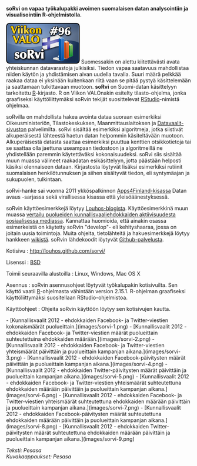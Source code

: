 <!--
Title: soRvi
Week: 2x44
Number: 96
Date: 2012/10/28
Pageimage: valo96-sorvi.png
Tags: Linux,Mac OS X,Windows,Tilastot,Avoin data
-->

**soRvi on vapaa työkalupakki avoimen suomalaisen datan analysointiin ja
visualisointiin R-ohjelmistolla.**

![](images/valo96-sorvi.png "fig:valo96-sorvi.png") Suomessakin on alettu
kiitettävästi avata yhteiskunnan datavarastoja julkisiksi. Tiedon vapaa
saatavuus mahdollistaa niiden käytön ja yhdistämisen aivan uudella
tavalla. Suuri määrä pelkkää raakaa dataa ei yksinään kuitenkaan riitä
vaan se pitää pystyä käsittelemään ja saattamaan tulkittavaan muotoon.
**soRvi** on Suomi-datan käsittelyyn tarkoitettu
[R](R)-kirjasto. R on Viikon VALOnakin esitelty
tilasto-ohjelma, jonka graafiseksi käyttöliittymäksi soRvin tekijät
suosittelevat [RStudio](http://www.rstudio.com)-nimistä ohjelmaa.

soRvilla on mahdollista hakea avointa dataa suoraan esimerkiksi
Oikeusministeriön, Tilastokeskuksen, Maanmittauslaitoksen ja
[Datavaalit-sivuston](http://www.datavaalit.fi/) palvelimilta. soRvi
sisältää esimerkiksi algoritmeja, jotka siistivät alkuperäisestä
lähteestä haetun datan helpommin käsiteltävään muotoon. Alkuperäisestä
datasta saattaa esimerkiksi puuttua kenttien otsikkotietoja tai se
saattaa olla jaettuna useampaan tiedostoon ja algoritmeillä ne
yhdistellään paremmin käytettäväksi kokonaisuudeksi. soRvi siis sisältää
muun muassa välineet raakadatan esikäsittelyyn, jotta päästään helposti
käsiksi olennaiseen dataan. Kirjastosta löytyvät lisäksi esimerkiksi
rutiinit suomalaisen henkilötunnuksen ja siihen sisältyvät tiedon, eli
syntymäajan ja sukupuolen, tulkintaan.

soRvi-hanke sai vuonna 2011 ykköspalkinnon
[Apps4Finland-kisassa](http://apps4finland.fi/fi/osallistu-avoimen-datan-kilpailuun-23-10-2011-mennessa/fi/ajankohtaista/kovatasoinen-apps4finland-finaali-merkittava-loikka-avoimelle-datalle-suomessa)
Datan avaus -sarjassa sekä virallisessa kisassa että
yleisöäänestyksessä.

soRvin käyttöesimerkkejä löytyy
[Louhos-blogista](https://louhos.wordpress.com/category/sorvi).
Käyttöesimerkkinä muun muassa [vertailu puolueiden
kunnallisvaaliehdokkaiden aktiivisuudesta sosiaalisessa
mediassa](https://louhos.wordpress.com/2012/10/26/kunnallisvaaliehdokkaiden-aktiivisuus-sosiaalisessa-mediassa-puolueiden-vertailua/).
Kannattaa huomioida, että ainakin osassa esimerkeistä on käytetty soRvin
"develop"- eli kehityshaaraa, jossa on joitain uusia toimintoja. Muita
ohjeita, tietolähteitä ja hakuesimerkkejä löytyy hankkeen
[wikistä](https://github.com/louhos/sorvi/wiki). soRvin lähdekoodit
löytyvät [Github-palvelusta](https://github.com/louhos/sorvi).

Kotisivu
:   <http://louhos.github.com/sorvi/>

Lisenssi
:   [BSD](http://en.wikipedia.org/wiki/BSD_licenses)

Toimii seuraavilla alustoilla
:   Linux, Windows, Mac OS X

Asennus
:   soRvin asennusohjeet löytyvät työkalupakin kotisivuilta. Sen käyttö
    vaatii [R](R)-ohjelmasta vähintään version 2.15.1.
    R-ohjelman graafiseksi käyttöliittymäksi suositellaan
    RStudio-ohjelmistoa.

Käyttöohjeet
:   Ohjeita soRvin käyttöön löytyy sen kotisivujen kautta.

<div class="psgallery" markdown="1">
-   [Kunnallisvaalit 2012 - ehdokkaiden Facebook- ja Twitter-viestien
    kokonaismäärät puolueittain.](images/sorvi-1.png)
-   [Kunnallisvaalit 2012 - ehdokkaiden Facebook- ja Twitter-viestien
    määrät puolueittain suhteutettuina ehdokkaiden
    määrään.](images/sorvi-2.png)
-   [Kunnallisvaalit 2012 - ehdokkaiden Facebook- ja Twitter-viestien
    yhteismäärät päivittäin ja puolueittain kampanjan
    aikana.](images/sorvi-3.png)
-   [Kunnallisvaalit 2012 - ehdokkaiden Facebook-päivitysten määrät
    päivittäin ja puolueittain kampanjan aikana.](images/sorvi-4.png)
-   [Kunnallisvaalit 2012 - ehdokkaiden Twitter-päivitysten määrät
    päivittäin ja puolueittain kampanjan aikana.](images/sorvi-5.png)
-   [Kunnallisvaalit 2012 - ehdokkaiden Facebook- ja Twitter-viestien
    yhteismäärät suhteutettuna ehdokkaiden määrään päivittäin ja
    puolueittain kampanjan aikana.](images/sorvi-6.png)
-   [Kunnallisvaalit 2012 - ehdokkaiden Facebook- ja Twitter-viestien
    yhteismäärät suhteutettuna ehdokkaiden määrään päivittäin ja
    puolueittain kampanjan aikana.](images/sorvi-7.png)
-   [Kunnallisvaalit 2012 - ehdokkaiden Facebook-päivitysten määrät
    suhteutettuna ehdokkaiden määrään päivittäin ja puolueittain
    kampanjan aikana.](images/sorvi-8.png)
-   [Kunnallisvaalit 2012 - ehdokkaiden Twitter-päivitysten määrät
    suhteutettuna ehdokkaiden määrään päivittäin ja puolueittain
    kampanjan aikana.](images/sorvi-9.png)
</div>

*Teksti: Pesasa* <br />
*Kuvakaappaukset: Pesasa*
